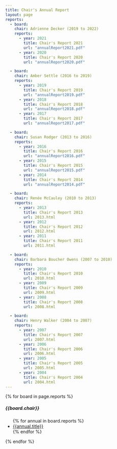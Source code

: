```yaml
---
title: Chair's Annual Report
layout: page
reports:
  - board:
    chair: Adrienne Decker (2019 to 2022)
    reports:
      - year: 2021
        title: Chair's Report 2021
        url: "annualReport2021.pdf"
      - year: 2020
        title: Chair's Report 2020
        url: "annualReport2020.pdf"

  - board:
    chair: Amber Settle (2016 to 2019)
    reports:
      - year: 2019
        title: Chair's Report 2019
        url: "annualReport2019.pdf"
      - year: 2018
        title: Chair's Report 2018
        url: "annualReport2018.pdf"
      - year: 2017
        title: Chair's Report 2017
        url: "annualReport2017.pdf"

  - board:
    chair: Susan Rodger (2013 to 2016)
    reports:
      - year: 2016
        title: Chair's Report 2016
        url: "annualReport2016.pdf"
      - year: 2015
        title: Chair's Report 2015
        url: "annualReport2015.pdf"
      - year: 2014
        title: Chair's Report 2014
        url: "annualReport2014.pdf"

  - board:
    chair: Renée McCauley (2010 to 2013)
    reports:
      - year: 2013
        title: Chair's Report 2013
        url: 2013.html
      - year: 2012
        title: Chair's Report 2012
        url: 2012.html
      - year: 2011
        title: Chair's Report 2011
        url: 2011.html

  - board:
    chair: Barbara Boucher Owens (2007 to 2010)
    reports:
      - year: 2010
        title: Chair's Report 2010
        url: 2010.html
      - year: 2009
        title: Chair's Report 2009
        url: 2009.html
      - year: 2008
        title: Chair's Report 2008
        url: 2008.html

  - board:
    chair: Henry Walker (2004 to 2007)
    reports:
      - year: 2007
        title: Chair's Report 2007
        url: 2007.html
      - year: 2006
        title: Chair's Report 2006
        url: 2006.html
      - year: 2005
        title: Chair's Report 2005
        url: 2005.html
      - year: 2004
        title: Chair's Report 2004
        url: 2004.html
---
```


{% for board in page.reports %}
##### {{board.chair}}
<ul>{% for annual in board.reports %}<li><a href="chair/{{annual.url}}">{{annual.title}}</a></li>
{% endfor %}</ul>
{% endfor %}

